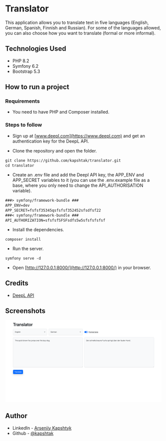# Translator

This application allows you to translate text in five languages (English, German, Spanish, Finnish and Russian). For some of the languages allowed, you can also choose how you want to translate (formal or more informal).

## Technologies Used

- PHP 8.2
- Symfony 6.2
- Bootstrap 5.3


## How to run a project

### Requirements
- You need to have PHP and Composer installed.

### Steps to follow

- Sign up at [www.deepl.com](https://www.deepl.com) and get an authentication key for the DeepL API.

- Clone the repository and open the folder.

```
git clone https://github.com/kapshtak/translator.git
cd translator
```
- Create an .env file and add the Deepl API key, the APP_ENV and APP_SECRET variables to it (you can use the .env.example file as a base, where you only need to change the API_AUTHORISATION variable).
```
###> symfony/framework-bundle ###
APP_ENV=dev
APP_SECRET=fsfsf35345qsfsfsf352452sfsdfsf22
###< symfony/framework-bundle ###
API_AUTHORIZATION=sfsfsfSFSFsdfs5w5sfsfsfsfsf
```
- Install the dependencies.
```
composer install
```
- Run the server.
```
symfony serve -d
```
- Open [http://127.0.0.1:8000/](http://127.0.0.1:8000/) in your browser.

## Credits

- [DeepL API](https://www.deepl.com/translator)

## Screenshots

![desktop](https://github.com/Kapshtak/translator/blob/main/screenshots/desktop.png)

## Author

- LinkedIn - [Arseniiy Kapshtyk](https://www.linkedin.com/in/kapshtyk/)
- Github - [@kapshtak](https://github.com/Kapshtak)


